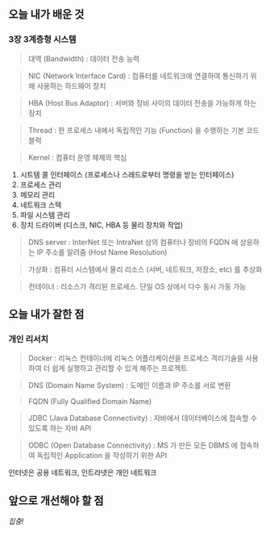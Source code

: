 <h2> 오늘 내가 배운 것 </h2>

<h3> 3장 3계층형 시스템 </h3>


> 대역 (Bandwidth) : 데이터 전송 능력

> NIC (Network Interface Card) : 컴퓨터를 네트워크에 연결하여 통신하기 위해 사용하는 하드웨어 장치

> HBA (Host Bus Adaptor) : 서버와 장비 사이의 데이터 전송을 가능하게 하는 장치

> Thread : 한 프로세스 내에서 독립적인 기능 (Function) 을 수행하는 기본 코드 블럭

> Kernel : 컴퓨터 운영 체제의 핵심

1. 시트템 콜 인터페이스 (프로세스나 스레드로부터 명령을 받는 인터페이스)
2. 프로세스 관리
3. 메모리 관리
4. 네트워크 스택
5. 파일 시스템 관리
6. 장치 드라이버 (디스크, NIC, HBA 등 물리 장치와 작업)

> DNS server : InterNet 또는 IntraNet 상의 컴퓨터나 장비의 FQDN 에 상응하는 IP 주소를 알려줌
> (Host Name Resolution)

> 가상화 : 컴퓨터 시스템에서 물리 리소스 (서버, 네트워크, 저장소, etc) 를 추상화

> 컨테이너 : 리소스가 격리된 프로세스. 단일 OS 상에서 다수 동시 가동 가능


<h2> 오늘 내가 잘한 점 </h2>

<h3> 개인 리서치 </h3>

> Docker : 리눅스 컨테이너에 리눅스 어플리케이션을 프로세스 격리기술을 사용하여 더 쉽게 실행하고 관리할 수 있게 해주는 프로젝트

> DNS (Domain Name System) : 도메인 이름과 IP 주소를 서로 변환

> FQDN (Fully Qualified Domain Name)

> JDBC (Java Database Connectivity) : 자바에서 데이터베이스에 접속할 수 있도록 하는 자바 API

> ODBC (Open Database Connectivity) : MS 가 만든 모든 DBMS 에 접속하여 독립적인 Application 을 작성하기 위한 API

인터넷은 공용 네트워크, 인트라넷은 개인 네트워크


<h2> 앞으로 개선해야 할 점 </h2>

_집중!_
